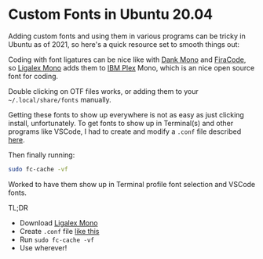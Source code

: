 # Custom Fonts in Ubuntu 20.04

Adding custom fonts and using them in various programs can be tricky in Ubuntu as of 2021, so here's a quick resource set to smooth things out:

Coding with font ligatures can be nice like with [Dank Mono](https://scottw.com/blog/dank-mono/) and [FiraCode](https://github.com/tonsky/FiraCode), so [Ligalex Mono](https://github.com/ToxicFrog/Ligaturizer/releases) adds them to [IBM Plex](https://github.com/IBM/plex/releases) Mono, which is an nice open source font for coding.

Double clicking on OTF files works, or adding them to your `~/.local/share/fonts` manually.

Getting these fonts to show up everywhere is not as easy as just clicking install, unfortunately. 
To get fonts to show up in Terminal(s) and other programs like VSCode, I had to create and modify a `.conf` file described [here](https://github.com/tonsky/FiraCode/issues/840#issuecomment-531471498).

Then finally running:

```bash
sudo fc-cache -vf
```

Worked to have them show up in Terminal profile font selection and VSCode fonts.

TL;DR

* Download [Ligalex Mono](https://github.com/ToxicFrog/Ligaturizer/releases)
* Create `.conf` file [like this](https://github.com/tonsky/FiraCode/issues/840#issuecomment-531471498)
* Run `sudo fc-cache -vf`
* Use wherever!
